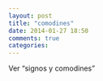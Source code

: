 ```yaml
---
layout: post
title: "comodines"
date: 2014-01-27 18:50
comments: true
categories: 
---
```

Ver “signos y comodines”

